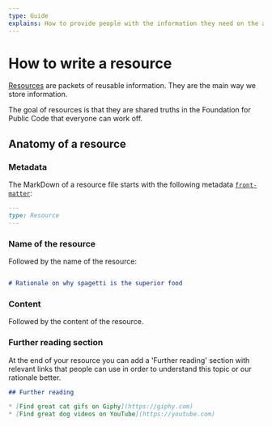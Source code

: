 ```yaml
---
type: Guide
explains: How to provide people with the information they need on the about
---
```


# How to write a resource

[Resources](../../glossary/resource-definition.md) are packets of reusable information. They are the main way we store information.

The goal of resources is that they are shared truths in the Foundation for Public Code that everyone can work off.

## Anatomy of a resource

### Metadata

The MarkDown of a resource file starts with the following metadata [`front-matter`](https://jekyllrb.com/docs/front-matter/):

```markdown
---
type: Resource
---
```

### Name of the resource

Followed by the name of the resource:

```markdown

# Rationale on why spagetti is the superior food

```

### Content

Followed by the content of the resource.

### Further reading section

At the end of your resource you can add a 'Further reading' section with relevant links that people can use in order to understand this topic or our rationale better.

```markdown
## Further reading

* [Find great cat gifs on Giphy](https://giphy.com)
* [Find great dog videos on YouTube](https://youtube.com)
```
